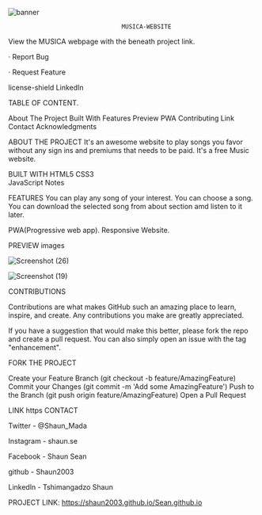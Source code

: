 
![banner](https://github.com/Shaun2003/MUSICA-website/assets/122936635/5c0ab33b-8da4-44c3-845c-a1781b6d682f)

                                   
                                    MUSICA-WEBSITE
                                    
      
View the MUSICA webpage with the beneath project link.

· Report Bug 

· Request Feature

license-shield LinkedIn


TABLE OF CONTENT.

About The Project
Built With
Features
Preview
PWA
Contributing
Link
Contact
Acknowledgments


ABOUT THE PROJECT
It's an awesome website to play songs you favor without any sign ins and premiums that needs to be paid.
It's a free Music website.


BUILT WITH
HTML5	CSS3	
JavaScript
Notes


FEATURES
You can play any song of your interest.
You can choose a song.
You can download the selected song from about section amd listen to it later.


PWA(Progressive web app).
Responsive Website.


PREVIEW
images

![Screenshot (26)](https://github.com/Shaun2003/MUSICA-website/assets/122936635/ef019475-fc30-4699-9d49-d025c659ccaf)

![Screenshot (19)](https://github.com/Shaun2003/MUSICA-website/assets/122936635/e3ce9b78-e7a2-4ea1-9148-4a9bc0365f97)



CONTRIBUTIONS

Contributions are what makes GitHub such an amazing place to learn, inspire, and create. Any contributions you make are greatly appreciated.

If you have a suggestion that would make this better, please fork the repo and create a pull request. You can also simply open an issue with the tag "enhancement".


FORK THE PROJECT

Create your Feature Branch (git checkout -b feature/AmazingFeature)
Commit your Changes (git commit -m 'Add some AmazingFeature')
Push to the Branch (git push origin feature/AmazingFeature)
Open a Pull Request


LINK https CONTACT

Twitter - @Shaun_Mada

Instagram - shaun.se

Facebook - Shaun Sean

github - Shaun2003

Linkedln - Tshimangadzo Shaun


PROJECT LINK: https://shaun2003.github.io/Sean.github.io


